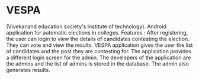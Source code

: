 # VESPA
(Vivekanand education society's Institute of technology). Android application for automatic elections in colleges.
Features :
After registering, the user can login to view the details of candidates contesting the election.
They can vote and view the results.
VESPA application gives the user the list of candidates and the post they are contesting for.
The application provides a different login screen for the admin.
The developers of the application are the admins and the list of admins is stored in the database. The admin also generates results.

